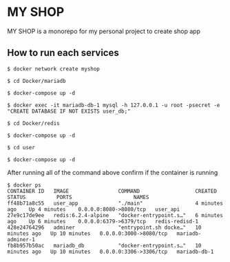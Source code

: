 # MY SHOP
MY SHOP is a monorepo for my personal project to create shop app

## How to run each services

```SHELL
$ docker network create myshop

$ cd Docker/mariadb

$ docker-compose up -d

$ docker exec -it mariadb-db-1 mysql -h 127.0.0.1 -u root -psecret -e "CREATE DATABASE IF NOT EXISTS user_db;"

$ cd Docker/redis

$ docker-compose up -d

$ cd user

$ docker-compose up -d
```

After running all of the command above confirm if the container is running

```SHELL
$ docker ps                                                                                                   
CONTAINER ID   IMAGE                COMMAND                  CREATED          STATUS          PORTS                    NAMES
ff48b71a8c55   user_app             "./main"                 4 minutes ago    Up 4 minutes    0.0.0.0:8080->8080/tcp   user_api
27e9c17de9ee   redis:6.2.4-alpine   "docker-entrypoint.s…"   6 minutes ago    Up 6 minutes    0.0.0.0:6379->6379/tcp   redis-redisd-1
428e24764296   adminer              "entrypoint.sh docke…"   10 minutes ago   Up 10 minutes   0.0.0.0:3000->8080/tcp   mariadb-adminer-1
fb8b957b50ac   mariadb_db           "docker-entrypoint.s…"   10 minutes ago   Up 10 minutes   0.0.0.0:3306->3306/tcp   mariadb-db-1
```